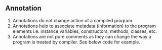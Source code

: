 ## Annotation ##

1. Annotations do not change action of a compiled program.
2. Annotations help to associate metadata (information) to the program elements i.e. instance variables, constructors, methods, classes, etc.
3. Annotations are not pure comments as they can change the way a program is treated by compiler. See below code for example.
